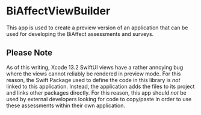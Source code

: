 # BiAffectViewBuilder

This app is used to create a preview version of an application that can be 
used for developing the BiAffect assessments and surveys.

## Please Note

As of this writing, Xcode 13.2 SwiftUI views have a rather annoying bug where 
the views cannot reliably be rendered in preview mode. For this reason, the 
Swift Package used to define the code in this library is *not* linked to this 
application. Instead, the application adds the files to its project and links 
other packages directly. For this reason, this app should *not* be used by 
external developers looking for code to copy/paste in order to use these 
assessments within their own application.

